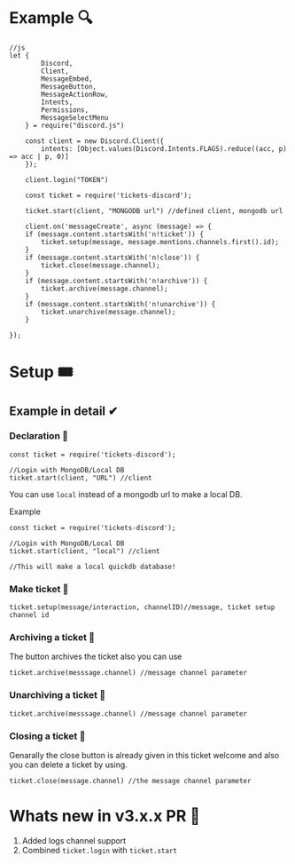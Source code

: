 # Example 🔍
```
//js
let {
        Discord,
        Client,
        MessageEmbed,
        MessageButton,
        MessageActionRow,
        Intents,
        Permissions,
        MessageSelectMenu
    } = require("discord.js")
    
    const client = new Discord.Client({
        intents: [Object.values(Discord.Intents.FLAGS).reduce((acc, p) => acc | p, 0)]
    });
    
    client.login("TOKEN")
    
    const ticket = require('tickets-discord');
    
    ticket.start(client, "MONGODB url") //defined client, mongodb url

    client.on('messageCreate', async (message) => {
    if (message.content.startsWith('n!ticket')) {
        ticket.setup(message, message.mentions.channels.first().id);
    }
    if (message.content.startsWith('n!close')) {
        ticket.close(message.channel);
    }
    if (message.content.startsWith('n!archive')) {
        ticket.archive(message.channel);
    }
    if (message.content.startsWith('n!unarchive')) {
        ticket.unarchive(message.channel);
    }

});
```

# Setup 🎟

## Example in detail ✔
### Declaration 📢
```
const ticket = require('tickets-discord');

//Login with MongoDB/Local DB
ticket.start(client, "URL") //client
```
You can use `local` instead of a mongodb url to make a local DB.

Example 
```
const ticket = require('tickets-discord');

//Login with MongoDB/Local DB
ticket.start(client, "local") //client

//This will make a local quickdb database!
```
### Make ticket 🎫

```
ticket.setup(message/interaction, channelID)//message, ticket setup channel id
```
### Archiving a ticket 🎫
The button archives the ticket also you can use 

```
ticket.archive(messsage.channel) //message channel parameter
```

### Unarchiving a ticket 🎫

```
ticket.archive(messsage.channel) //message channel parameter
```
### Closing a ticket 🎫
Genarally the close button is already given in this ticket welcome and also you can delete a ticket by using.

```
ticket.close(message.channel) //the message channel parameter
```

# Whats new in v3.x.x PR 🎉
1. Added logs channel support
2. Combined `ticket.login` with `ticket.start`